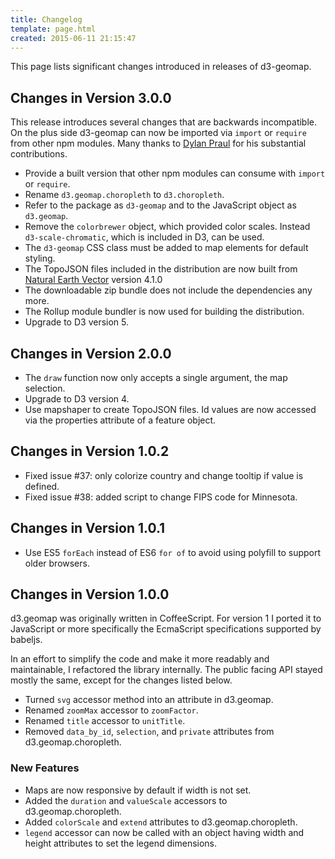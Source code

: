 ```yaml
---
title: Changelog
template: page.html
created: 2015-06-11 21:15:47
---
```

This page lists significant changes introduced in releases of d3-geomap.

## Changes in Version 3.0.0

This release introduces several changes that are backwards incompatible. On the plus side d3-geomap can now be imported via `import` or `require` from other npm modules. Many thanks to [Dylan Praul](https://github.com/dpraul) for his substantial contributions.

* Provide a built version that other npm modules can consume with `import` or `require`.
* Rename `d3.geomap.choropleth` to `d3.choropleth`.
* Refer to the package as `d3-geomap` and to the JavaScript object as `d3.geomap`.
* Remove the `colorbrewer` object, which provided color scales. Instead `d3-scale-chromatic`, which is included in D3, can be used.
* The `d3-geomap` CSS class must be added to map elements for default styling.
* The TopoJSON files included in the distribution are now built from [Natural Earth Vector](https://github.com/nvkelso/natural-earth-vector) version 4.1.0
* The downloadable zip bundle does not include the dependencies any more.
* The Rollup module bundler is now used for building the distribution.
* Upgrade to D3 version 5.

## Changes in Version 2.0.0

* The `draw` function now only accepts a single argument, the map selection.
* Upgrade to D3 version 4.
* Use mapshaper to create TopoJSON files. Id values are now accessed via the properties attribute of a feature object.

## Changes in Version 1.0.2

* Fixed issue #37: only colorize country and change tooltip if value is defined.
* Fixed issue #38: added script to change FIPS code for Minnesota.

## Changes in Version 1.0.1

* Use ES5 `forEach` instead of ES6 `for of` to avoid using polyfill to support older browsers.

## Changes in Version 1.0.0

d3.geomap was originally written in CoffeeScript. For version 1 I ported it to JavaScript or more specifically the EcmaScript specifications supported by babeljs.

In an effort to simplify the code and make it more readably and maintainable, I refactored the library internally. The public facing API stayed mostly the same, except for the changes listed below.

* Turned `svg` accessor method into an attribute in d3.geomap.
* Renamed `zoomMax` accessor to `zoomFactor`.
* Renamed `title` accessor to `unitTitle`.
* Removed `data_by_id`, `selection`, and `private` attributes from d3.geomap.choropleth.

### New Features

* Maps are now responsive by default if width is not set.
* Added the `duration` and `valueScale` accessors to d3.geomap.choropleth.
* Added `colorScale` and `extend` attributes to d3.geomap.choropleth.
* `legend` accessor can now be called with an object having width and height attributes to set the legend dimensions.